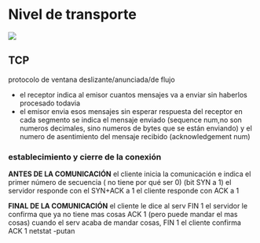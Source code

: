 # Nivel de transporte
![](socket.excalidraw)
## TCP
protocolo de ventana deslizante/anunciada/de flujo
* el receptor indica al emisor cuantos mensajes va a enviar sin haberlos procesado todavia
* el emisor envia esos mensajes sin esperar respuesta del receptor
en cada segmento se indica el mensaje enviado (sequence num,no son numeros decimales, sino numeros de bytes que se están enviando) y el numero de asentimiento del mensaje recibido (acknowledgement num) 
### establecimiento y cierre de la conexión
**ANTES DE LA COMUNICACIÓN**
el cliente inicia la comunicación e indica el primer número de secuencia ( no tiene por qué ser 0) (bit SYN a 1)
el servidor responde con el SYN+ACK a 1
el cliente responde con ACK a 1

**FINAL DE  LA COMUNICACIÓN**
el cliente le dice al serv FIN 1
el servidor le confirma que ya no tiene mas cosas ACK 1 (pero puede mandar el mas cosas)
cuando el serv acaba de mandar cosas,  FIN 1
el cliente confirma ACK 1
netstat -putan

